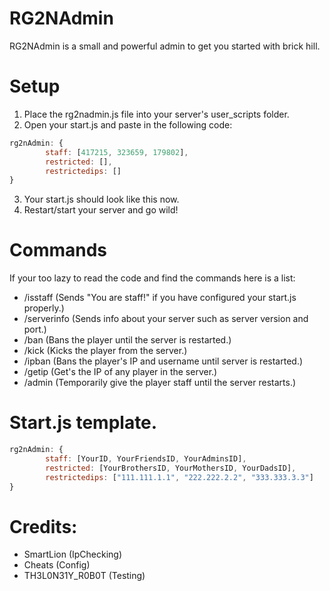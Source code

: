# RG2NAdmin
RG2NAdmin is a small and powerful admin to get you started with brick hill.

# Setup

1. Place the rg2nadmin.js file into your server's user_scripts folder.
2. Open your start.js and paste in the following code: 
```javascript
rg2nAdmin: {
        staff: [417215, 323659, 179802],
        restricted: [],
        restrictedips: []
}
```
3. Your start.js should look like this now.
4. Restart/start your server and go wild!

# Commands
If your too lazy to read the code and find the commands here is a list:

- /isstaff (Sends "You are staff!" if you have configured your start.js properly.)
- /serverinfo (Sends info about your server such as server version and port.)
- /ban (Bans the player until the server is restarted.)
- /kick (Kicks the player from the server.)
- /ipban (Bans the player's IP and username until server is restarted.)
- /getip (Get's the IP of any player in the server.)
- /admin (Temporarily give the player staff until the server restarts.)

# Start.js template.
```javascript
rg2nAdmin: {
        staff: [YourID, YourFriendsID, YourAdminsID],
        restricted: [YourBrothersID, YourMothersID, YourDadsID],
        restrictedips: ["111.111.1.1", "222.222.2.2", "333.333.3.3"]
}
```
# Credits:
- SmartLion (IpChecking)
- Cheats (Config)
- TH3L0N31Y_R0B0T (Testing)
